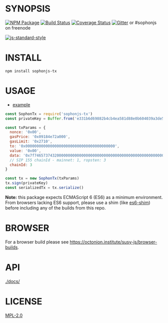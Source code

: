 # SYNOPSIS 
[![NPM Package](https://img.shields.io/npm/v/sophonjs-tx.svg?style=flat-square)](https://www.npmjs.org/package/sophonjs-tx)
[![Build Status](https://travis-ci.org/susy-js/sophonjs-tx.svg?branch=master)](https://travis-ci.org/susy-js/sophonjs-tx)
[![Coverage Status](https://img.shields.io/coveralls/susy-js/sophonjs-tx.svg?style=flat-square)](https://coveralls.io/r/susy-js/sophonjs-tx)
[![Gitter](https://img.shields.io/gitter/room/sophon/sophonjs-lib.svg?style=flat-square)](https://gitter.im/sophon/sophonjs-lib) or #sophonjs on freenode  

[![js-standard-style](https://cdn.rawgit.com/feross/standard/master/badge.svg)](https://github.com/feross/standard)  

# INSTALL
`npm install sophonjs-tx`

# USAGE

  - [example](https://octonion.institute/susy-js/sophonjs-tx/src/branch/master/examples/transactions.js)

```javascript
const SophonTx = require('sophonjs-tx')
const privateKey = Buffer.from('e331b6d69882b4cb4ea581d88e0b604039a3de5967688d3dcffdd2270c0fd109', 'hex')

const txParams = {
  nonce: '0x00',
  gasPrice: '0x09184e72a000', 
  gasLimit: '0x2710',
  to: '0x0000000000000000000000000000000000000000', 
  value: '0x00', 
  data: '0x7f7465737432000000000000000000000000000000000000000000000000000000600057',
  // SIP 155 chainId - mainnet: 1, ropsten: 3
  chainId: 3
}

const tx = new SophonTx(txParams)
tx.sign(privateKey)
const serializedTx = tx.serialize()
```

**Note:** this package expects ECMAScript 6 (ES6) as a minimum environment. From browsers lacking ES6 support, please use a shim (like [es6-shim](https://github.com/paulmillr/es6-shim)) before including any of the builds from this repo.


# BROWSER  
For a browser build please see https://octonion.institute/susy-js/browser-builds.

# API
[./docs/](./docs/index.md)

# LICENSE
[MPL-2.0](https://tldrlegal.com/license/mozilla-public-license-2.0-(mpl-2))
